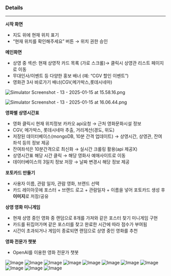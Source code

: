 ### Details

---


**시작 화면**

- 지도 위에 현재 위치 표기
- “현재 위치를 확인해주세요” 버튼 → 위치 권한 승인

**메인화면**

- 상영 중 섹션: 현재 상영작 카드 목록 (가로 스크롤)→ 클릭시 상영관 리스트 페이지로 이동
- 무대인사/이벤트 등 다양한 홍보 배너 (예: “CGV 할인 이벤트”)
- 영화관 3사 바로가기 배너(CGV,메가박스,롯데시네마)

![Simulator Screenshot - 13 - 2025-01-15 at 15.58.16.png](https://prod-files-secure.s3.us-west-2.amazonaws.com/f6cb388f-3934-47d6-9928-26d2e10eb0fc/8779e45b-09bd-4ba8-a481-28923c0121e4/Simulator_Screenshot_-_13_-_2025-01-15_at_15.58.16.png)

![Simulator Screenshot - 13 - 2025-01-15 at 16.06.44.png](https://prod-files-secure.s3.us-west-2.amazonaws.com/f6cb388f-3934-47d6-9928-26d2e10eb0fc/280bd7f0-f905-4379-8598-9d7f6084447d/Simulator_Screenshot_-_13_-_2025-01-15_at_16.06.44.png)

**영화별 상영시간표**

- 영화 클릭시 현재 위치정보 카카오 api요청 → 근처 영화문화시설 정보
- CGV, 메가박스, 롯데시네마 추출, 거리계산(경도, 위도)
- 저장된 데이터베이스(mongoDB, 10분 간격 업데이트) → 상영시간, 상영관, 잔여좌석 등의 정보 제공
- 잔여좌석은 10분간격으로 최신화 → 실시간 크롤링 활용(api 제공X)
- 상영시간표 해당 시간 클릭 → 해당 영화사 예매사이트로 이동
- 데이터베이스의 3일치 정보 저장 → 날짜 변경시 해당 정보 제공

**포토카드 만들기**

- 사용자 이름, 관람 일자, 관람 영화, 브랜드 선택
- 카드 레이아웃에 포스터 + 브랜드 로고 + 관람일자 + 이름을 넣어 포토카드 생성 후 **이미지**로 저장/공유

**상영 영화 미니게임**

- 현재 상영 중인 영화 중 랜덤으로 8개를 가져와 같은 포스터 찾기 미니게임 구현
- 카드를 뒤집어가며 같은 포스터를 찾고 완료한 시간에 따라 점수가 부여됨
- 시간이 초과되거나 게임이 종료되면 랜덤으로 상영 중인 영화를 추천


**영화 전문가 챗봇**

- OpenAI를 이용한 영화 전문가 챗봇

![Image](https://github.com/user-attachments/assets/4bd7cda8-5cb3-485f-985c-c914633e3665)
![Image](https://github.com/user-attachments/assets/d96448ad-ba80-4cc5-8b0f-3570e82d56cb)
![Image](https://github.com/user-attachments/assets/a2ae7a13-eada-4e37-807f-ffd15ad1e037)
![Image](https://github.com/user-attachments/assets/62751cf4-bf37-4a71-a71d-016617464232)
![Image](https://github.com/user-attachments/assets/b3c0d8d8-972d-4b03-bc8a-2265ab0a9ea1)
![Image](https://github.com/user-attachments/assets/cd209cd7-37ae-4660-80de-10b2a13bae58)
![Image](https://github.com/user-attachments/assets/4a0537af-8f2a-4e68-bd35-502218dcd33b)
![Image](https://github.com/user-attachments/assets/5d89e5fd-de72-4915-a08e-baf2544a548b)
![Image](https://github.com/user-attachments/assets/b08b0162-9649-4d8f-8db6-0f543e8d597a)
![Image](https://github.com/user-attachments/assets/f8393b86-29a8-4291-a8f5-8dbec54c365e)
![Image](https://github.com/user-attachments/assets/0903b630-41d2-4bce-8579-9e2bb8c1c43b)

